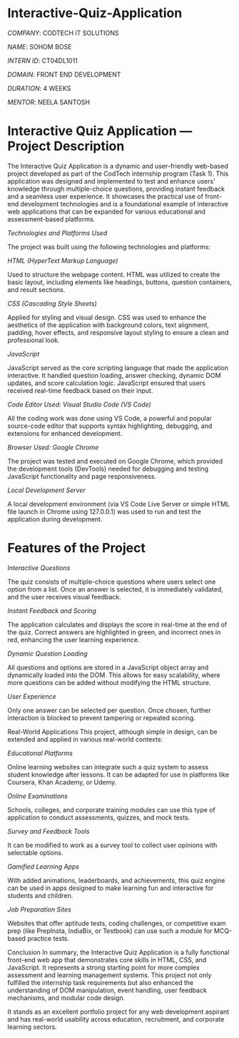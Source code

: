 # Interactive-Quiz-Application

*COMPANY*: CODTECH IT SOLUTIONS

*NAME*: SOHOM BOSE

*INTERN ID*: CT04DL1011

*DOMAIN*: FRONT END DEVELOPMENT

*DURATION*: 4 WEEKS

*MENTOR*: NEELA SANTOSH

# Interactive Quiz Application — Project Description

The Interactive Quiz Application is a dynamic and user-friendly web-based project developed as part of the CodTech internship program (Task 1). This application was designed and implemented to test and enhance users' knowledge through multiple-choice questions, providing instant feedback and a seamless user experience. It showcases the practical use of front-end development technologies and is a foundational example of interactive web applications that can be expanded for various educational and assessment-based platforms.

*Technologies and Platforms Used*

The project was built using the following technologies and platforms:

_HTML (HyperText Markup Language)_

Used to structure the webpage content. HTML was utilized to create the basic layout, including elements like headings, buttons, question containers, and result sections.

_CSS (Cascading Style Sheets)_

Applied for styling and visual design. CSS was used to enhance the aesthetics of the application with background colors, text alignment, padding, hover effects, and responsive layout styling to ensure a clean and professional look.

_JavaScript_

JavaScript served as the core scripting language that made the application interactive. It handled question loading, answer checking, dynamic DOM updates, and score calculation logic. JavaScript ensured that users received real-time feedback based on their input.

_Code Editor Used: Visual Studio Code (VS Code)_

All the coding work was done using VS Code, a powerful and popular source-code editor that supports syntax highlighting, debugging, and extensions for enhanced development.

_Browser Used: Google Chrome_

The project was tested and executed on Google Chrome, which provided the development tools (DevTools) needed for debugging and testing JavaScript functionality and page responsiveness.

_Local Development Server_

A local development environment (via VS Code Live Server or simple HTML file launch in Chrome using 127.0.0.1) was used to run and test the application during development.

# Features of the Project

*Interactive Questions*

The quiz consists of multiple-choice questions where users select one option from a list. Once an answer is selected, it is immediately validated, and the user receives visual feedback.

*Instant Feedback and Scoring*

The application calculates and displays the score in real-time at the end of the quiz. Correct answers are highlighted in green, and incorrect ones in red, enhancing the user learning experience.

*Dynamic Question Loading*

All questions and options are stored in a JavaScript object array and dynamically loaded into the DOM. This allows for easy scalability, where more questions can be added without modifying the HTML structure.

*User Experience*

Only one answer can be selected per question. Once chosen, further interaction is blocked to prevent tampering or repeated scoring.

Real-World Applications
This project, although simple in design, can be extended and applied in various real-world contexts:

*Educational Platforms*

Online learning websites can integrate such a quiz system to assess student knowledge after lessons. It can be adapted for use in platforms like Coursera, Khan Academy, or Udemy.

*Online Examinations*

Schools, colleges, and corporate training modules can use this type of application to conduct assessments, quizzes, and mock tests.

*Survey and Feedback Tools*

It can be modified to work as a survey tool to collect user opinions with selectable options.

*Gamified Learning Apps*

With added animations, leaderboards, and achievements, this quiz engine can be used in apps designed to make learning fun and interactive for students and children.

*Job Preparation Sites*

Websites that offer aptitude tests, coding challenges, or competitive exam prep (like PrepInsta, IndiaBix, or Testbook) can use such a module for MCQ-based practice tests.

Conclusion
In summary, the Interactive Quiz Application is a fully functional front-end web app that demonstrates core skills in HTML, CSS, and JavaScript. It represents a strong starting point for more complex assessment and learning management systems. This project not only fulfilled the internship task requirements but also enhanced the understanding of DOM manipulation, event handling, user feedback mechanisms, and modular code design.

It stands as an excellent portfolio project for any web development aspirant and has real-world usability across education, recruitment, and corporate learning sectors.
